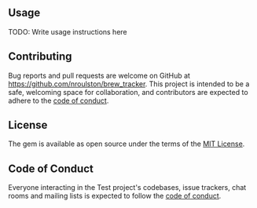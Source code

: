
## Usage

TODO: Write usage instructions here
## Contributing

Bug reports and pull requests are welcome on GitHub at https://github.com/nroulston/brew_tracker. This project is intended to be a safe, welcoming space for collaboration, and contributors are expected to adhere to the [code of conduct](https://github.com/Nroulston/brew_tracker/blob/master/CODE_OF_CONDUCT.md).


## License

The gem is available as open source under the terms of the [MIT License](https://opensource.org/licenses/MIT).

## Code of Conduct

Everyone interacting in the Test project's codebases, issue trackers, chat rooms and mailing lists is expected to follow the [code of conduct](https://github.com/Nroulston/brew_tracker/blob/master/CODE_OF_CONDUCT.md).